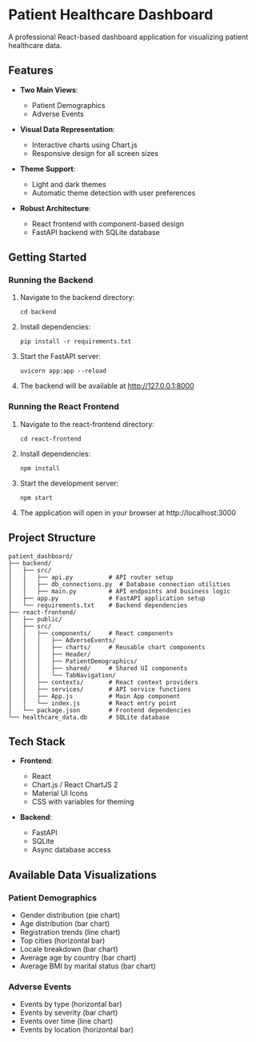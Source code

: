 # Patient Healthcare Dashboard

A professional React-based dashboard application for visualizing patient healthcare data.

## Features

- **Two Main Views**:
  - Patient Demographics
  - Adverse Events
  
- **Visual Data Representation**:
  - Interactive charts using Chart.js
  - Responsive design for all screen sizes
  
- **Theme Support**:
  - Light and dark themes
  - Automatic theme detection with user preferences
  
- **Robust Architecture**:
  - React frontend with component-based design
  - FastAPI backend with SQLite database

## Getting Started

### Running the Backend

1. Navigate to the backend directory:
   ```
   cd backend
   ```

2. Install dependencies:
   ```
   pip install -r requirements.txt
   ```

3. Start the FastAPI server:
   ```
   uvicorn app:app --reload
   ```
   
4. The backend will be available at http://127.0.0.1:8000

### Running the React Frontend

1. Navigate to the react-frontend directory:
   ```
   cd react-frontend
   ```

2. Install dependencies:
   ```
   npm install
   ```

3. Start the development server:
   ```
   npm start
   ```

4. The application will open in your browser at http://localhost:3000

## Project Structure

```
patient_dashboard/
├── backend/
│   ├── src/
│   │   ├── api.py          # API router setup
│   │   ├── db_connections.py  # Database connection utilities
│   │   ├── main.py         # API endpoints and business logic
│   ├── app.py              # FastAPI application setup
│   └── requirements.txt    # Backend dependencies
├── react-frontend/
│   ├── public/
│   ├── src/
│   │   ├── components/     # React components
│   │   │   ├── AdverseEvents/
│   │   │   ├── charts/     # Reusable chart components
│   │   │   ├── Header/
│   │   │   ├── PatientDemographics/
│   │   │   ├── shared/     # Shared UI components
│   │   │   └── TabNavigation/
│   │   ├── contexts/       # React context providers
│   │   ├── services/       # API service functions
│   │   ├── App.js          # Main App component
│   │   └── index.js        # React entry point
│   └── package.json        # Frontend dependencies
└── healthcare_data.db      # SQLite database
```

## Tech Stack

- **Frontend**:
  - React
  - Chart.js / React ChartJS 2
  - Material UI Icons
  - CSS with variables for theming

- **Backend**:
  - FastAPI
  - SQLite
  - Async database access

## Available Data Visualizations

### Patient Demographics
- Gender distribution (pie chart)
- Age distribution (bar chart)
- Registration trends (line chart)
- Top cities (horizontal bar)
- Locale breakdown (bar chart)
- Average age by country (bar chart)
- Average BMI by marital status (bar chart)

### Adverse Events
- Events by type (horizontal bar)
- Events by severity (bar chart)
- Events over time (line chart)
- Events by location (horizontal bar)
